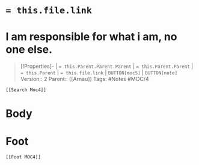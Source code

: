 # `= this.file.link`
# I am responsible for what i am, no one else.
>[!Properties]- | `= this.Parent.Parent.Parent` | `= this.Parent.Parent` | `= this.Parent` | `= this.file.link` | `BUTTON[moc5]` | `BUTTON[note]` 
>Version:: 2
>Parent:: [[Arnau]]
>Tags: #Notes #MOC/4
```meta-bind-embed
[[Search Moc4]]
```
# Body









# Foot
```meta-bind-embed
[[Foot MOC4]]
```